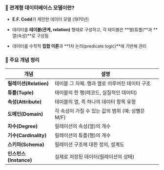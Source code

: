### 🧱 관계형 데이터베이스 모델이란?

- **E.F. Codd**가 제안한 데이터 모델 (1970년)
    
- 데이터를 **테이블(관계, relation)** 형태로 구성하고, 각 테이블은 **행(튜플)**과 **열(속성)**로 구성됨
    
- 데이터를 수학적 **집합 이론**과 **1차 논리(predicate logic)**에 기반해 관리
    

### 📐 주요 개념 정리

|개념|설명|
|---|---|
|**릴레이션(Relation)**|테이블 그 자체. 행과 열로 이루어진 데이터 구조|
|**튜플(Tuple)**|테이블의 한 행(레코드, 실질적인 데이터)|
|**속성(Attribute)**|테이블의 열, 즉 하나의 데이터 항목 유형|
|**도메인(Domain)**|각 속성이 가질 수 있는 값의 범위 (예: 성별은 M/F)|
|**차수(Degree)**|릴레이션의 속성(열)의 개수|
|**기수(Cardinality)**|릴레이션의 튜플(행)의 개수|
|**스키마(Schema)**|릴레이션 구조에 대한 정의, 설계도|
|**인스턴스(Instance)**|실제로 저장된 데이터(릴레이션의 상태)|